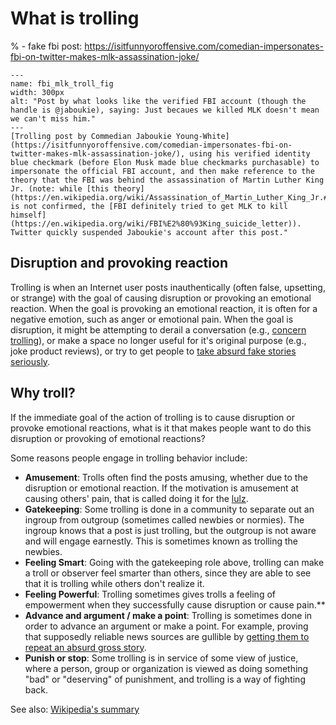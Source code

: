 # What is trolling

% - fake fbi post: https://isitfunnyoroffensive.com/comedian-impersonates-fbi-on-twitter-makes-mlk-assassination-joke/

```{figure} fbi_mlk_troll.jpg
---
name: fbi_mlk_troll_fig
width: 300px
alt: "Post by what looks like the verified FBI account (though the handle is @jaboukie), saying: Just becaues we killed MLK doesn't mean we can't miss him."
---
[Trolling post by Commedian Jaboukie Young-White](https://isitfunnyoroffensive.com/comedian-impersonates-fbi-on-twitter-makes-mlk-assassination-joke/), using his verified identity blue checkmark (before Elon Musk made blue checkmarks purchasable) to impersonate the official FBI account, and then make reference to the theory that the FBI was behind the assassination of Martin Luther King Jr. (note: while [this theory](https://en.wikipedia.org/wiki/Assassination_of_Martin_Luther_King_Jr.#Alleged_government_involvement) is not confirmed, the [FBI definitely tried to get MLK to kill himself](https://en.wikipedia.org/wiki/FBI%E2%80%93King_suicide_letter)). Twitter quickly suspended Jaboukie's account after this post."
```

## Disruption and provoking reaction
Trolling is when an Internet user posts inauthentically (often false, upsetting, or strange) with the goal of causing disruption or provoking an emotional reaction. When the goal is provoking an emotional reaction, it is often for a negative emotion, such as anger or emotional pain. When the goal is disruption, it might be attempting to derail a conversation (e.g., [concern trolling](https://en.wiktionary.org/wiki/concern_troll)), or make a space no longer useful for it's original purpose (e.g., joke product reviews), or try to get people to [take absurd fake stories seriously](https://www.scientificamerican.com/article/internet-troll-sub-culture-s-savage-spoofing-of-mainstream-media-excerpt/).

## Why troll?
If the immediate goal of the action of trolling is to cause disruption or provoke emotional reactions, what is it that makes people want to do this disruption or provoking of emotional reactions?

Some reasons people engage in trolling behavior include:
- __Amusement__: Trolls often find the posts amusing, whether due to the disruption or emotional reaction. If the motivation is amusement at causing others' pain, that is called doing it for the [lulz](https://www.wired.com/2011/11/anonymous-101/).
- __Gatekeeping__: Some trolling is done in a community to separate out an ingroup from outgroup (sometimes called newbies or normies). The ingroup knows that a post is just trolling, but the outgroup is not aware and will engage earnestly. This is sometimes known as trolling the newbies.
- __Feeling Smart__: Going with the gatekeeping role above, trolling can make a troll or observer feel smarter than others, since they are able to see that it is trolling while others don't realize it.
- __Feeling Powerful__: Trolling sometimes gives trolls a feeling of empowerment when they successfully cause disruption or cause pain.**
- **Advance and argument / make a point**: Trolling is sometimes done in order to advance an argument or make a point. For example, proving that supposedly reliable news sources are gullible by [getting them to repeat an absurd gross story]((https://www.scientificamerican.com/article/internet-troll-sub-culture-s-savage-spoofing-of-mainstream-media-excerpt/)).
- **Punish or stop**: Some trolling is in service of some view of justice, where a person, group or organization is viewed as doing something "bad" or "deserving" of punishment, and trolling is a way of fighting back.

See also: [Wikipedia's summary](https://en.wikipedia.org/wiki/Internet_troll)
